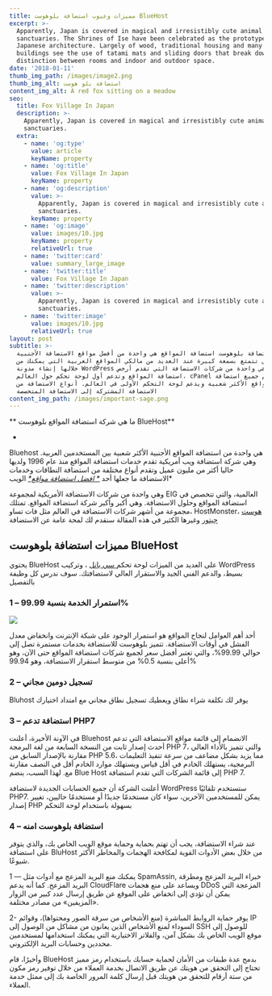 ```yaml
---
title: مميزات وعيوب استضافة بلوهوست BlueHost
excerpt: >-
  Apparently, Japan is covered in magical and irresistibly cute animal
  sanctuaries. The Shrines of Ise have been celebrated as the prototype of
  Japanese architecture. Largely of wood, traditional housing and many temple
  buildings see the use of tatami mats and sliding doors that break down the
  distinction between rooms and indoor and outdoor space.
date: '2018-01-11'
thumb_img_path: /images/image2.png
thumb_img_alt: استضافة بلو هوست
content_img_alt: A red fox sitting on a meadow
seo:
  title: Fox Village In Japan
  description: >-
    Apparently, Japan is covered in magical and irresistibly cute animal
    sanctuaries.
  extra:
    - name: 'og:type'
      value: article
      keyName: property
    - name: 'og:title'
      value: Fox Village In Japan
      keyName: property
    - name: 'og:description'
      value: >-
        Apparently, Japan is covered in magical and irresistibly cute animal
        sanctuaries.
      keyName: property
    - name: 'og:image'
      value: images/10.jpg
      keyName: property
      relativeUrl: true
    - name: 'twitter:card'
      value: summary_large_image
    - name: 'twitter:title'
      value: Fox Village In Japan
    - name: 'twitter:description'
      value: >-
        Apparently, Japan is covered in magical and irresistibly cute animal
        sanctuaries.
    - name: 'twitter:image'
      value: images/10.jpg
      relativeUrl: true
layout: post
subtitle: >-
  شركة استضافة بلوهوست استضافة المواقع هي واحدة من أفضل مواقع الاستضافة الأجنبية
  التي تتمتع بسمعة كبيرة عند العديد من مالكي المواقع العربية التي يمكنك من
  خلالها إنشاء مدونة WordPress وهي واحدة من شركات الاستضافة التي تقدم أرخص
  استضافة المواقع وتدعم أول لوحة تحكم حول العالم، cPanel تقدم جميع استضافة
  المواقع الأكثر شعبية ويدعم لوحة التحكم الأولى في العالم. أنواع الاستضافة من
  الاستضافة المشتركة إلى الاستضافة المتخصصة
content_img_path: /images/important-sage.png
---
```

**
ما هي شركة استضافة المواقع بلوهوست BlueHost**




*
Bluehost هي واحدة من استضافة المواقع الأجنبية الأكثر شعبية بين المستخدمين 
العربية. وهي شركة استضافة ويب أمريكية تقدم خدمات استضافة المواقع منذ عام 1996 
ولديها حاليا أكثر من مليون عميل وتقدم أنواع مختلفة من استضافة النطاقات وخدمات 
الاستضافة ما جعلها أحد *[*
افضل استضافة مواقع*](https://afdlhost.com/best-hosting/)* 
الويب*


وهي واحدة من شركات الاستضافة الأمريكية لمجموعة EIG العالمية، والتي تتخصص في 
استضافة المواقع وحلول الاستضافة. وهي أكبر وأكبر شركة استضافة المواقع. تمتلك 
مجموعة من أشهر شركات الاستضافة في العالم مثل فات تساو، HostMonster، [
هوست جيتور](https://afdlhost.com/hostgator/) 
وغيرها الكثير في هذه المقالة سنقدم لك لمحة عامة عن الاستضافة 

## **&#xA;مميزات استضافة بلوهوست BlueHost**


يحتوي BlueHost على العديد من الميزات لوحة تحكم[ 
سي بانل](https://afdlhost.com/cpanel-webhosting) 
، وتركيب WordPress بسيط، والدعم الفني الجيد والاستقرار العالي لاستضافتك. سوف 
ندرس كل وظيفة بالتفصيل


### **&#xA;1 – استمرار الخدمة بنسبة 99.99%**

![](https://lh4.googleusercontent.com/gD4KrDIPIWCnTEbF7X86RX9HTHmokI4jSF3G3sk6PTqf0Cq0JJIu_WqW-5T51nmm3i3-Cn6BB9EbvIaZBzmV1QSIooCKDpROleW24gH2YQJrhw075oRUp7Bo9nya9pzV8hWBrBmv)


أحد أهم العوامل لنجاح المواقع هو استمرار الوجود على شبكة الإنترنت وانخفاض معدل 
الفشل في أوقات الاستضافة. تتميز بلوهوست للاستضافة بخدمات مستمرة تصل إلى حوالي 
99.99%، والتي تعتبر أفضل سعر لجميع شركات استضافة المواقع حتى الآن، وهو أعلى 
بنسبة 0.5% من متوسط استقرار الاستضافة، وهو 99.94%

### **&#xA;2 – تسجيل دومين مجاني**


Bluhost يوفر لك تكلفة شراء نطاق ويعطيك تسجيل نطاق مجاني مع امتداد اختيارك

### **&#xA;3 – استضافة تدعم PHP7**


في الآونة الأخيرة، أعلنت Bluehost الانضمام إلى قائمة مواقع الاستضافة التي تدعم 
أحدث إصدار ثابت من النسخة السابعة من لغة البرمجة PHP 7، والتي تتميز بالأداء 
العالي مقارنة بالإصدار السابق من PHP 5.6، مما يزيد بشكل مضاعف من سرعة تنفيذ 
التعليمات البرمجية، يستهلك الخادم في أقل قياس ويستهلك موارد الخادم أقل في النصف 
مقارنة مع. لهذا السبب، ينضم Blue Host إلى قائمة الشركات التي تقدم استضافة PHP 7.


أعلنت الشركة أن جميع الحسابات الجديدة لاستضافة WordPress ستستخدم تلقائيًا PHP7. 
يمكن للمستخدمين الآخرين، سواء كان مستخدمًا جديدًا أو مستخدمًا حاليين، تغيير 
إصدار PHP بسهولة باستخدام لوحة التحكم

### **&#xA;4 – استضافة بلوهوست امنه**


عند شراء الاستضافة، يجب أن تهتم بحماية وحماية موقع الويب الخاص بك، والذي يتوفر 
على استضافة BluHost من خلال بعض الأدوات القوية لمكافحة الهجمات والمخاطر الأكثر 
شيوعًا.


1 — يمكنك منع البريد المزعج مع أدوات مثل SpamAssin, خبراء البريد المزعج ومطرقة 
البريد المزعج. كما أنه يدعم CloudFlare ويساعد على منع هجمات DDoS المزعجة التي 
يمكن أن تؤدي إلى انخفاض على الموقع عن طريق إرسال عدد كبير من الزوار «المزيفين» 
من مصادر مختلفة.


2- يوفر حماية الروابط المباشرة (منع الأشخاص من سرقة الصور ومحتواها)، وقوائم IP 
السوداء لمنع الأشخاص الذين يعانون من مشاكل من الوصول إلى SSH للوصول إلى موقع 
الويب الخاص بك بشكل آمن، والفلاتر الاختيارية التي يمكنك استخدامها لمستخدمين 
محددين وحسابات البريد الإلكتروني.


وأخيرًا، قام BlueHost بدمج عدة طبقات من الأمان لحماية حسابك باستخدام رمز مميز 
تحتاج إلى التحقق من هويتك عن طريق الاتصال بخدمة العملاء من خلال توفير رمز مكون 
من ستة أرقام للتحقق من هويتك قبل إرسال كلمة المرور الخاصة بك إلى ممثل خدمة 
العملاء.